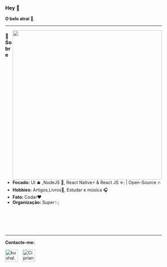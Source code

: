 
### Hey 👋
**O belo atrai** 🚀.
<hr/>


<img align='right' src="https://user-images.githubusercontent.com/68440141/174432081-ffd75a28-9e82-44ee-809d-e51e53074d9f.gif" width="480">


### :diamond_shape_with_a_dot_inside: Sobre
- **Focado:** UI 🫐  ,NodeJS 🤺,  React Native:zap: &  React JS ✳️: | Open-Source :fire:	
- **Hobbies:** Artigos,Livros:book:, Estudar e música :headphones:
- **Fato:** Codar:heart: 
-  **Organização:** Super✨;
<br/>
<br/>
<br/><br/>

<hr/>


**Contacte-me:**
<p align="left">
<a href="https://www.instagram.com/silesio_cipriano/" target="blank"><img align="center" src="https://cdn.jsdelivr.net/npm/simple-icons@3.0.1/icons/instagram.svg" alt="kushal.bhanot" height="40" width="40" /></a> &nbsp;&nbsp;
   <a href="https://unsplash.com/@silesiocipriano" target="blank"><img align="center" src="https://cdn.jsdelivr.net/npm/simple-icons@3.0.1/icons/unsplash.svg" alt="Cipriano" height="40" width="40" /></a> &nbsp;&nbsp;
</p>

